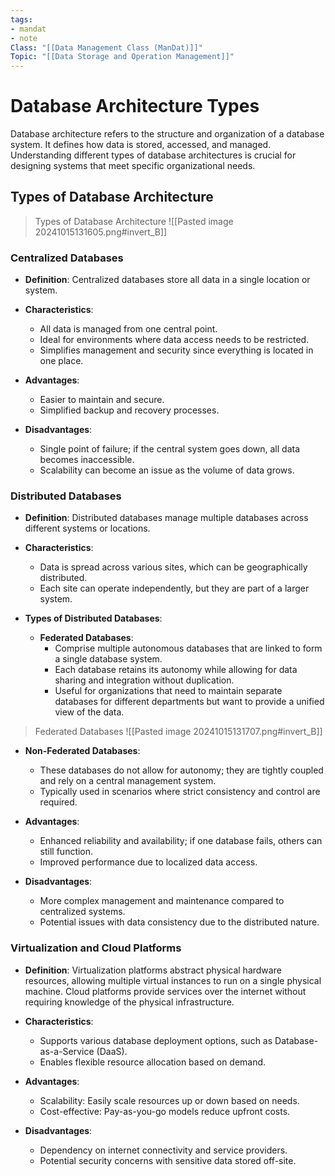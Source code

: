 ```yaml
---
tags:
- mandat
- note
Class: "[[Data Management Class (ManDat)]]"
Topic: "[[Data Storage and Operation Management]]"
---
```


# Database Architecture Types

Database architecture refers to the structure and organization of a database system. It defines how data is stored, accessed, and managed. Understanding different types of database architectures is crucial for designing systems that meet specific organizational needs.

## Types of Database Architecture

> Types of Database Architecture
> ![[Pasted image 20241015131605.png#invert_B]]


### Centralized Databases

- **Definition**: Centralized databases store all data in a single location or system.
  
- **Characteristics**:
  - All data is managed from one central point.
  - Ideal for environments where data access needs to be restricted.
  - Simplifies management and security since everything is located in one place.

- **Advantages**:
  - Easier to maintain and secure.
  - Simplified backup and recovery processes.

- **Disadvantages**:
  - Single point of failure; if the central system goes down, all data becomes inaccessible.
  - Scalability can become an issue as the volume of data grows.

### Distributed Databases

- **Definition**: Distributed databases manage multiple databases across different systems or locations.

- **Characteristics**:
  - Data is spread across various sites, which can be geographically distributed.
  - Each site can operate independently, but they are part of a larger system.

- **Types of Distributed Databases**:
  - **Federated Databases**: 
    - Comprise multiple autonomous databases that are linked to form a single database system.
    - Each database retains its autonomy while allowing for data sharing and integration without duplication.
    - Useful for organizations that need to maintain separate databases for different departments but want to provide a unified view of the data.

> Federated Databases
> ![[Pasted image 20241015131707.png#invert_B]]

  - **Non-Federated Databases**: 
    - These databases do not allow for autonomy; they are tightly coupled and rely on a central management system.
    - Typically used in scenarios where strict consistency and control are required.

- **Advantages**:
  - Enhanced reliability and availability; if one database fails, others can still function.
  - Improved performance due to localized data access.

- **Disadvantages**:
  - More complex management and maintenance compared to centralized systems.
  - Potential issues with data consistency due to the distributed nature.

### Virtualization and Cloud Platforms

- **Definition**: Virtualization platforms abstract physical hardware resources, allowing multiple virtual instances to run on a single physical machine. Cloud platforms provide services over the internet without requiring knowledge of the physical infrastructure.

- **Characteristics**:
  - Supports various database deployment options, such as Database-as-a-Service (DaaS).
  - Enables flexible resource allocation based on demand.

- **Advantages**:
  - Scalability: Easily scale resources up or down based on needs.
  - Cost-effective: Pay-as-you-go models reduce upfront costs.

- **Disadvantages**:
  - Dependency on internet connectivity and service providers.
  - Potential security concerns with sensitive data stored off-site.
